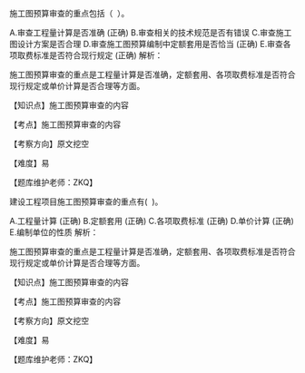 <p>施工图预算审查的重点包括（ &nbsp;）。</p>
A.审查工程量计算是否准确  (正确)
B.审查相关的技术规范是否有错误
C.审查施工图设计方案是否合理
D.审查施工图预算编制中定额套用是否恰当  (正确)
E.审查各项取费标准是否符合现行规定  (正确)
解析：<p>施工图预算审查的重点是工程量计算是否准确，定额套用、各项取费标准是否符合现行规定或单价计算是否合理等方面。</p><p>【知识点】施工图预算审查的内容</p><p>【考点】施工图预算审查的内容</p><p>【考察方向】原文挖空</p><p>【难度】易</p><p>【题库维护老师：ZKQ】</p>
<p>建设工程项目施工图预算审查的重点有( &nbsp;)。</p>
A.工程量计算  (正确)
B.定额套用  (正确)
C.各项取费标准  (正确)
D.单价计算  (正确)
E.编制单位的性质
解析：<p>施工图预算审查的重点是工程量计算是否准确，定额套用、各项取费标准是否符合现行规定或单价计算是否合理等方面。</p><p>【知识点】施工图预算审查的内容</p><p>【考点】施工图预算审查的内容</p><p>【考察方向】原文挖空</p><p>【难度】易</p><p>【题库维护老师：ZKQ】</p>
